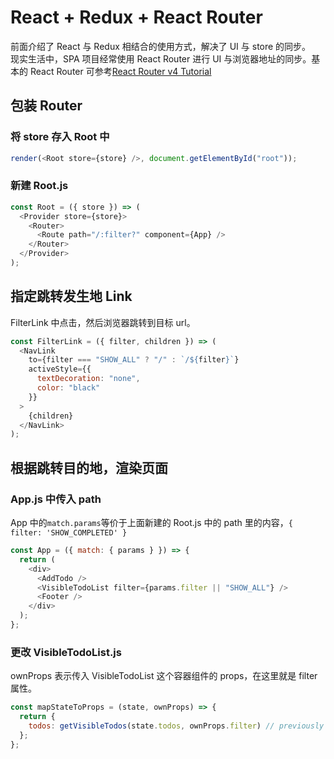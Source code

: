 # React + Redux + React Router

前面介绍了 React 与 Redux 相结合的使用方式，解决了 UI 与 store 的同步。  
现实生活中，SPA 项目经常使用 React Router 进行 UI 与浏览器地址的同步。基本的 React Router 可参考[React Router v4 Tutorial](../../React/react-router.md)

## 包装 Router

### 将 store 存入 Root 中

```javascript
render(<Root store={store} />, document.getElementById("root"));
```

### 新建 Root.js

```javascript
const Root = ({ store }) => (
  <Provider store={store}>
    <Router>
      <Route path="/:filter?" component={App} />
    </Router>
  </Provider>
);
```

## 指定跳转发生地 Link

FilterLink 中点击，然后浏览器跳转到目标 url。

```javascript
const FilterLink = ({ filter, children }) => (
  <NavLink
    to={filter === "SHOW_ALL" ? "/" : `/${filter}`}
    activeStyle={{
      textDecoration: "none",
      color: "black"
    }}
  >
    {children}
  </NavLink>
);
```

## 根据跳转目的地，渲染页面

### App.js 中传入 path

App 中的`match.params`等价于上面新建的 Root.js 中的 path 里的内容，`{ filter: 'SHOW_COMPLETED' }`

```javascript
const App = ({ match: { params } }) => {
  return (
    <div>
      <AddTodo />
      <VisibleTodoList filter={params.filter || "SHOW_ALL"} />
      <Footer />
    </div>
  );
};
```

### 更改 VisibleTodoList.js

ownProps 表示传入 VisibleTodoList 这个容器组件的 props，在这里就是 filter 属性。

```javascript
const mapStateToProps = (state, ownProps) => {
  return {
    todos: getVisibleTodos(state.todos, ownProps.filter) // previously was getVisibleTodos(state.todos, state.visibilityFilter)
  };
};
```
